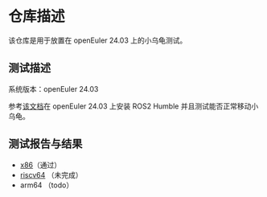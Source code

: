 # 仓库描述

该仓库是用于放置在 openEuler 24.03 上的小乌龟测试。

## 测试描述

系统版本：openEuler 24.03

参考[该文档](https://gitee.com/openeuler/ros/tree/master/user_doc/ROS-humble-oerv24.03-x86)在 openEuler 24.03 上安装 ROS2 Humble 并且测试能否正常移动小乌龟。

## 测试报告与结果

- [x86](https://github.com/Sebastianhayashi/ROS-Turtle_test/blob/main/Test%20Result/%E5%9C%A8%20openEuler%20%E6%B5%8B%E8%AF%95%20ROS%20%E5%B0%8F%E4%B9%8C%E9%BE%9F%E7%A8%8B%E5%BA%8F-x86.md)（通过）
- [riscv64](https://github.com/Sebastianhayashi/ROS-Turtle_test/blob/main/Test%20Result/%E5%9C%A8%20openEuler%20%E6%B5%8B%E8%AF%95%20ROS%20%E5%B0%8F%E4%B9%8C%E9%BE%9F%E7%A8%8B%E5%BA%8F-rv.md) （未完成）
- arm64 （todo）